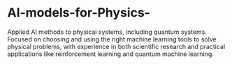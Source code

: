 # AI-models-for-Physics-
Applied AI methods to physical systems, including quantum systems. Focused on choosing and using the right machine learning tools to solve physical problems, with experience in both scientific research and practical applications like reinforcement learning and quantum machine learning.
